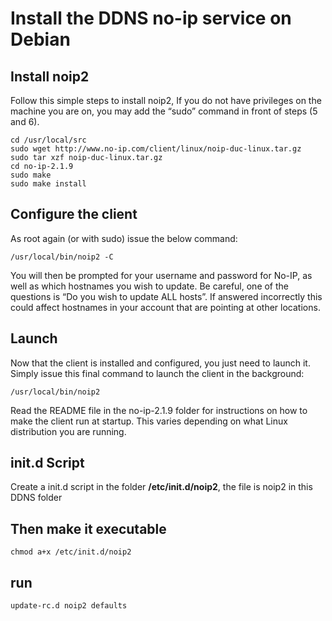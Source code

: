 # Install the DDNS no-ip service on Debian

## Install noip2
Follow this simple steps to install noip2, If you do not have privileges on the machine you are on, you may add the “sudo” command in front of steps (5 and 6).

    cd /usr/local/src
    sudo wget http://www.no-ip.com/client/linux/noip-duc-linux.tar.gz
    sudo tar xzf noip-duc-linux.tar.gz
    cd no-ip-2.1.9
    sudo make
    sudo make install
    
## Configure the client 
As root again (or with sudo) issue the below command:

    /usr/local/bin/noip2 -C
    
You will then be prompted for your username and password for No-IP, as well as which hostnames you wish to update.  Be careful, one of the questions is “Do you wish to update ALL hosts”.  If answered incorrectly this could affect hostnames in your account that are pointing at other locations.

## Launch 
Now that the client is installed and configured, you just need to launch it.  Simply issue this final command to launch the client in the background:

    /usr/local/bin/noip2
    
Read the README file in the no-ip-2.1.9 folder for instructions on how to make the client run at startup. This varies depending on what Linux distribution you are running.

## init.d Script
Create a init.d script in the folder **/etc/init.d/noip2**, the file is noip2 in this DDNS folder 

## Then make it executable

    chmod a+x /etc/init.d/noip2

## run

    update-rc.d noip2 defaults 
